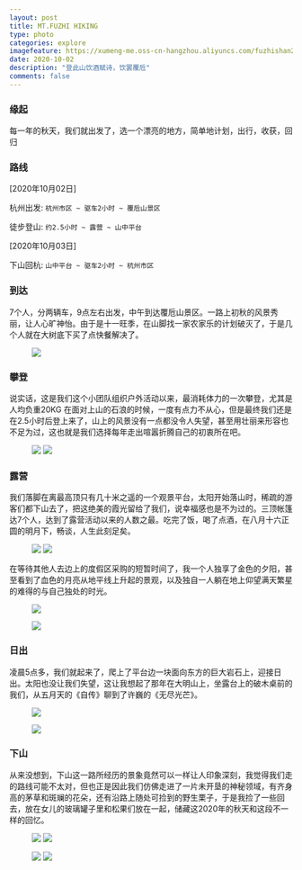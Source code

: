 ```yaml
---
layout: post
title: MT.FUZHI HIKING
type: photo
categories: explore
imagefeature: https://xumeng-me.oss-cn-hangzhou.aliyuncs.com/fuzhishan2020/007.jpeg
date: 2020-10-02
description: "登此山饮酒赋诗，饮罢覆卮"
comments: false
---
```


### 缘起

每一年的秋天，我们就出发了，选一个漂亮的地方，简单地计划，出行，收获，回归

### 路线

[2020年10月02日]

杭州出发:  ```杭州市区 ~ 驱车2小时 ~ 覆卮山景区```

徒步登山: ```约2.5小时 ~ 露营 ~ 山中平台``` 

[2020年10月03日]

下山回杭: ```山中平台 ~ 驱车2小时 ~ 杭州市区```


### 到达

7个人，分两辆车，9点左右出发，中午到达覆卮山景区。一路上初秋的风景秀丽，让人心旷神怡。由于是十一旺季，在山脚找一家农家乐的计划破灭了，于是几个人就在大树底下买了点快餐解决了。

<figure>
	<a href="https://xumeng-me.oss-cn-hangzhou.aliyuncs.com/fuzhishan2020/002.jpeg"><img src="https://xumeng-me.oss-cn-hangzhou.aliyuncs.com/fuzhishan2020/002.jpeg"></a>
</figure>




### 攀登

说实话，这是我们这个小团队组织户外活动以来，最消耗体力的一次攀登，尤其是人均负重20KG 在面对上山的石浪的时候，一度有点力不从心，但是最终我们还是在2.5小时后登上来了，山上的风景没有一点都没令人失望，甚至用壮丽来形容也不足为过，这也就是我们选择每年走出喧嚣折腾自己的初衷所在吧。

<figure class="half">
	<a href="https://xumeng-me.oss-cn-hangzhou.aliyuncs.com/fuzhishan2020/003.jpeg"><img src="https://xumeng-me.oss-cn-hangzhou.aliyuncs.com/fuzhishan2020/003.jpeg"></a>
	<a href="https://xumeng-me.oss-cn-hangzhou.aliyuncs.com/fuzhishan2020/004.jpeg"><img src="https://xumeng-me.oss-cn-hangzhou.aliyuncs.com/fuzhishan2020/004.jpeg"></a>
</figure>




### 露营

我们落脚在离最高顶只有几十米之遥的一个观景平台，太阳开始落山时，稀疏的游客们都下山去了，把这绝美的霞光留给了我们，说幸福感也是不为过的。三顶帐篷达7个人，达到了露营活动以来的人数之最。吃完了饭，喝了点酒，在八月十六正圆的明月下，畅谈，人生此刻足矣。

<figure class="half">
	<a href="https://xumeng-me.oss-cn-hangzhou.aliyuncs.com/fuzhishan2020/005.jpeg"><img src="https://xumeng-me.oss-cn-hangzhou.aliyuncs.com/fuzhishan2020/005.jpeg"></a>
	<a href="https://xumeng-me.oss-cn-hangzhou.aliyuncs.com/fuzhishan2020/006.jpeg"><img src="https://xumeng-me.oss-cn-hangzhou.aliyuncs.com/fuzhishan2020/006.jpeg"></a>
</figure>

在等待其他人去边上的度假区采购的短暂时间了，我一个人独享了金色的夕阳，甚至看到了血色的月亮从地平线上升起的景观，以及独自一人躺在地上仰望满天繁星的难得的与自己独处的时光。

<figure>
	<a href="https://xumeng-me.oss-cn-hangzhou.aliyuncs.com/fuzhishan2020/007.jpeg"><img src="https://xumeng-me.oss-cn-hangzhou.aliyuncs.com/fuzhishan2020/007.jpeg"></a>
</figure>

<figure>
	<a href="https://xumeng-me.oss-cn-hangzhou.aliyuncs.com/fuzhishan2020/008.jpeg"><img src="https://xumeng-me.oss-cn-hangzhou.aliyuncs.com/fuzhishan2020/008.jpeg"></a>
</figure>

### 日出

凌晨5点多，我们就起来了，爬上了平台边一块面向东方的巨大岩石上，迎接日出。太阳也没让我们失望，这让我想起了那年在大明山上，坐露台上的破木桌前的我们，从五月天的《自传》聊到了许巍的《无尽光芒》。

<figure>
	<a href="https://xumeng-me.oss-cn-hangzhou.aliyuncs.com/fuzhishan2020/014.jpeg"><img src="https://xumeng-me.oss-cn-hangzhou.aliyuncs.com/fuzhishan2020/014.jpeg"></a>
</figure>



<figure>
	<a href="https://xumeng-me.oss-cn-hangzhou.aliyuncs.com/fuzhishan2020/009.jpeg"><img src="https://xumeng-me.oss-cn-hangzhou.aliyuncs.com/fuzhishan2020/009.jpeg"></a>
</figure>

### 下山

从来没想到，下山这一路所经历的景象竟然可以一样让人印象深刻，我觉得我们走的路线可能不太对，但也正是因此我们仿佛走进了一片未开垦的神秘领域，有齐身高的茅草和斑斓的花朵，还有沿路上随处可捡到的野生栗子，于是我捡了一些回去，放在女儿的玻璃罐子里和松果们放在一起，储藏这2020年的秋天和这段不一样的回忆。

<figure class="half">
	<a href="https://xumeng-me.oss-cn-hangzhou.aliyuncs.com/fuzhishan2020/010.jpeg"><img src="https://xumeng-me.oss-cn-hangzhou.aliyuncs.com/fuzhishan2020/010.jpeg"></a>
	<a href="https://xumeng-me.oss-cn-hangzhou.aliyuncs.com/fuzhishan2020/011.jpeg"><img src="https://xumeng-me.oss-cn-hangzhou.aliyuncs.com/fuzhishan2020/011.jpeg"></a>
</figure>

<figure class="half">
	<a href="https://xumeng-me.oss-cn-hangzhou.aliyuncs.com/fuzhishan2020/012.jpeg"><img src="https://xumeng-me.oss-cn-hangzhou.aliyuncs.com/fuzhishan2020/012.jpeg"></a>
	<a href="https://xumeng-me.oss-cn-hangzhou.aliyuncs.com/fuzhishan2020/013.jpeg"><img src="https://xumeng-me.oss-cn-hangzhou.aliyuncs.com/fuzhishan2020/013.jpeg"></a>
</figure>